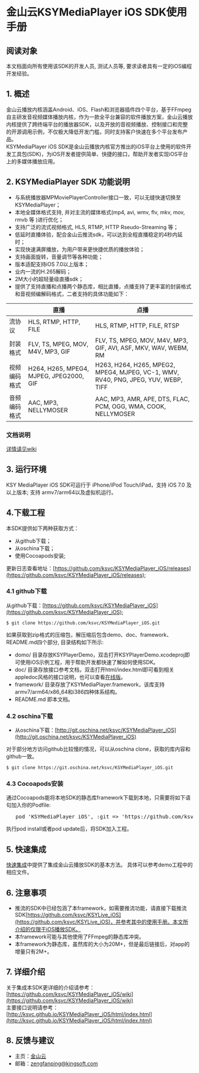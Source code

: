 # 金山云KSYMediaPlayer iOS SDK使用手册

## 阅读对象  
本文档面向所有使用该SDK的开发人员, 测试人员等, 要求读者具有一定的iOS编程开发经验。

## 1. 概述  
金山云播放内核涵盖Android、iOS、Flash和浏览器插件四个平台，基于FFmpeg自主研发音视频媒体播放内核，作为一款全平台兼容的软件播放方案，金山云播放内核提供了跨终端平台的播放器SDK，以及开放的音视频播放、控制接口和完整的开源调用示例，不仅极大降低开发门槛，同时支持客户快速在多个平台发布产品。  
KSYMediaPlayer iOS SDK是金山云播放内核官方推出的iOS平台上使用的软件开发工具包(SDK)，为iOS开发者提供简单、快捷的接口，帮助开发者实现iOS平台上的多媒体播放应用。

## 2. KSYMediaPlayer SDK 功能说明

* 与系统播放器MPMoviePlayerController接口一致，可以无缝快速切换至KSYMediaPlayer；
* 本地全媒体格式支持, 并对主流的媒体格式(mp4, avi, wmv, flv, mkv, mov, rmvb 等 )进行优化；
* 支持广泛的流式视频格式, HLS, RTMP, HTTP Rseudo-Streaming 等；
* 低延时直播体验，配合金山云推流sdk，可以达到全程直播稳定的4秒内延时；
* 实现快速满屏播放，为用户带来更快捷优质的播放体验；
* 支持画面旋转，音量调节等各种功能；
* 版本适配支持iOS 7.0以上版本；
* 业内一流的H.265解码；
* 2M大小的超轻量级直播sdk；
* 提供了支持直播和点播两个静态库，相比直播，点播支持了更丰富的封装格式和音视频编解码格式，二者支持的具体功能如下：

|  | 直播 | 点播 |
| ------------ | ------------- | ------------ |
| 流协议 	| HLS, RTMP, HTTP, FILE | HLS, RTMP, HTTP, FILE, RTSP |
| 封装格式 	| FLV, TS, MPEG, MOV, M4V, MP3, GIF | FLV, TS, MPEG, MOV, M4V, MP3, GIF, AVI, ASF, MKV, WAV, WEBM, RM|
| 视频编码格式 | H264, H265, MPEG4, MJPEG, JPEG2000, GIF | H263, H264, H265, MPEG2, MPEG4, MJPEG, VC-1, WMV, RV40, PNG, JPEG, YUV, WEBP, TIFF|
| 音频编码格式 | AAC, MP3, NELLYMOSER |AAC, MP3, AMR, APE, DTS, FLAC, PCM, OGG, WMA, COOK, NELLYMOSER|

### 文档说明

[详情请见wiki](https://github.com/ksvc/KSYMediaPlayer_iOS/wiki)

## 3. 运行环境
KSY MediaPlayer iOS SDK可运行于 iPhone/iPod Touch/iPad，支持 iOS 7.0 及以上版本; 支持 armv7/arm64以及虚拟机运行。

## 4.下载工程
本SDK提供如下两种获取方式：  

* 从github下载；
* 从oschina下载；
* 使用Cocoapods安装;

更新日志查看地址：[https://github.com/ksvc/KSYMediaPlayer_iOS/releases](https://github.com/ksvc/KSYMediaPlayer_iOS/releases);

### 4.1 github下载
从github下载：[https://github.com/ksvc/KSYMediaPlayer_iOS](https://github.com/ksvc/KSYMediaPlayer_iOS);    
```
$ git clone https://github.com/ksvc/KSYMediaPlayer_iOS.git
```

如果获取到zip格式的压缩包，解压缩后包含demo、doc、framework、README.md四个部分, 目录结构如下所示:  

* domo/ 目录存放KSYPlayerDemo，双击打开KSYPlayerDemo.xcodeproj即可使用iOS示例工程，用于帮助开发都快速了解如何使用SDK。  
* doc/ 目录存放接口参考文档，双击打开html/index.html即可看到相关appledoc风格的接口说明，也可以查看[在线版](http://ksvc.github.io/KSYMediaPlayer_iOS/html/index.html)。 
* framework/ 目录存放了KSYMediaPlayer.framework，该库支持armv7/arm64/x86_64和i386四种体系结构。 
* README.md 即本文档。

### 4.2 oschina下载
* 从oschina下载：[http://git.oschina.net/ksvc/KSYMediaPlayer_iOS](http://git.oschina.net/ksvc/KSYMediaPlayer_iOS)

对于部分地方访问github比较慢的情况，可以从oschina clone，获取的库内容和github一致。

```
$ git clone https://git.oschina.net/ksvc/KSYMediaPlayer_iOS.git
```

### 4.3 Cocoapods安装  
通过Cocoapods能将本地SDK的静态库framework下载到本地，只需要将如下语句加入你的Podfile:

   <pre>
   pod 'KSYMediaPlayer_iOS', :git => 'https://github.com/ksvc/KSYMediaPlayer_iOS.git'</pre>
   
执行pod install或者pod update后，将SDK加入工程。  

## 5. 快速集成
[快速集成](https://github.com/ksvc/KSYMediaPlayer_iOS/wiki/快速集成)中提供了集成金山云播放SDK的基本方法。
具体可以参考demo工程中的相应文件。

## 6. 注意事项
* 推流的SDK中已经包涵了本framework，如需要推流功能，请直接下载推流SDK[https://github.com/ksvc/KSYLive_iOS](https://github.com/ksvc/KSYLive_iOS)，并参考其中的使用手册。本文所介绍的仅限于iOS播放SDK。
* 本framework可能与其他使用了FFmpeg的静态库冲突。
* 本framework为静态库，虽然库的大小为20M+，但是最后链接后，对app的增量只有2M+。

## 7. 详细介绍
关于集成本SDK更详细的介绍请参考：[https://github.com/ksvc/KSYMediaPlayer_iOS/wiki](https://github.com/ksvc/KSYMediaPlayer_iOS/wiki)  
主要接口说明请参考：[http://ksvc.github.io/KSYMediaPlayer_iOS/html/index.html](http://ksvc.github.io/KSYMediaPlayer_iOS/html/index.html)

## 8. 反馈与建议
- 主页：[金山云](http://www.ksyun.com/)
- 邮箱：<zengfanping@kingsoft.com>
